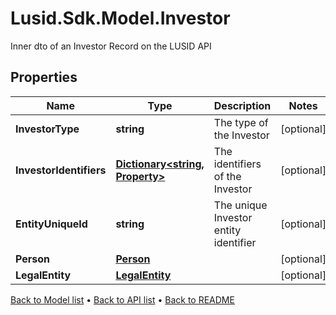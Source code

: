 # Lusid.Sdk.Model.Investor
Inner dto of an Investor Record on the LUSID API

## Properties

Name | Type | Description | Notes
------------ | ------------- | ------------- | -------------
**InvestorType** | **string** | The type of the Investor | [optional] 
**InvestorIdentifiers** | [**Dictionary&lt;string, Property&gt;**](Property.md) | The identifiers of the Investor | [optional] 
**EntityUniqueId** | **string** | The unique Investor entity identifier | [optional] 
**Person** | [**Person**](Person.md) |  | [optional] 
**LegalEntity** | [**LegalEntity**](LegalEntity.md) |  | [optional] 

[Back to Model list](../README.md#documentation-for-models) &#8226; [Back to API list](../README.md#documentation-for-api-endpoints) &#8226; [Back to README](../README.md)

